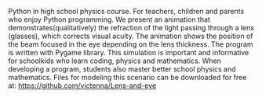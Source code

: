 Python in high school physics course. For teachers, children and parents who enjoy Python programming. We present an 
animation that demonstrates(qualitatively) the refraction of the light passing through a lens (glasses), which corrects 
visual acuity. The animation shows the position of the beam focused in the eye depending on the lens thickness. 
The program is written with Pygame library. This simulation is important and informative for schoolkids who learn coding, 
physics and mathematics. When developing a program, students also master better school physics and mathematics. Files for 
modeling this scenario can be downloaded for free at:
https://github.com/victenna/Lens-and-eye
